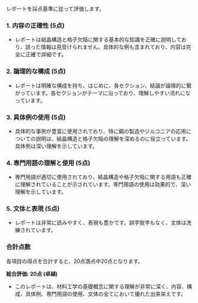 レポートを採点基準に従って評価します。

### 1. 内容の正確性 (5点)
- レポートは結晶構造と格子欠陥に関する基本的な知識を正確に説明しており、誤った情報は見受けられません。具体的な例も含まれており、内容は完全に正確で詳細です。

### 2. 論理的な構成 (5点)
- レポートは明確な構成を持ち、はじめに、各セクション、結論が論理的に繋がっています。各セクションがテーマに沿っており、理解しやすい流れになっています。

### 3. 具体例の使用 (5点)
- 具体的な事例が豊富に使用されており、特に鋼の製造やジルコニアの応用についての説明は、結晶構造と格子欠陥の理解を深めるのに役立っています。具体例は深い理解を示しています。

### 4. 専門用語の理解と使用 (5点)
- 専門用語が適切に使用されており、結晶構造や格子欠陥に関する用語も正確に理解されていることが示されています。専門用語の使用は効果的で、深い理解を示しています。

### 5. 文体と表現 (5点)
- レポートは非常に読みやすく、表現も豊かです。誤字脱字もなく、文体は洗練されています。

### 合計点数
各項目の得点を合計すると、20点満点中20点となります。

**総合評価: 20点 (卓越)**
- このレポートは、材料工学の基礎概念に関する理解が非常に深く、内容、構成、具体例、専門用語の使用、文体の全てにおいて優れた出来栄えです。